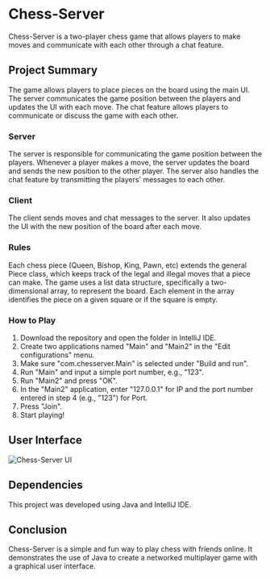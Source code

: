 # Chess-Server

Chess-Server is a two-player chess game that allows players to make moves and communicate with each other through a chat feature.

## Project Summary

The game allows players to place pieces on the board using the main UI. The server communicates the game position between the players and updates the UI with each move. The chat feature allows players to communicate or discuss the game with each other.

### Server

The server is responsible for communicating the game position between the players. Whenever a player makes a move, the server updates the board and sends the new position to the other player. The server also handles the chat feature by transmitting the players' messages to each other.

### Client

The client sends moves and chat messages to the server. It also updates the UI with the new position of the board after each move.

### Rules

Each chess piece (Queen, Bishop, King, Pawn, etc) extends the general Piece class, which keeps track of the legal and illegal moves that a piece can make. The game uses a list data structure, specifically a two-dimensional array, to represent the board. Each element in the array identifies the piece on a given square or if the square is empty.

### How to Play

1. Download the repository and open the folder in IntelliJ IDE.
2. Create two applications named "Main" and "Main2" in the "Edit configurations" menu.
3. Make sure "com.chesserver.Main" is selected under "Build and run".
4. Run "Main" and input a simple port number, e.g., "123".
5. Run "Main2" and press "OK".
6. In the "Main2" application, enter "127.0.0.1" for IP and the port number entered in step 4 (e.g., "123") for Port.
7. Press "Join".
8. Start playing!

## User Interface

![Chess-Server UI](https://user-images.githubusercontent.com/49692061/180057176-87f28f09-03b1-4cf5-8a66-d2a1317c4473.png)

## Dependencies

This project was developed using Java and IntelliJ IDE.

## Conclusion

Chess-Server is a simple and fun way to play chess with friends online. It demonstrates the use of Java to create a networked multiplayer game with a graphical user interface.

